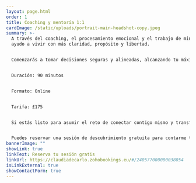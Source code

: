 ```yaml
---
layout: page.html
order: 1
title: Coaching y mentoría 1:1
cardImage: /static/uploads/portrait-main-headshot-copy.jpeg
summary: >-
  A través del coaching, el procesamiento emocional y el trabajo de mindset, te
  ayudo a vivir con más claridad, propósito y libertad.


  Comenzarás a tomar decisiones seguras y alineadas, alcanzando tu máximo potencial y creando más facilidad, alegría y fluidez en tu vida.


  Duración: 90 minutos


  Formato: Online


  Tarifa: £175


  Si estás listo para asumir el reto de conectar contigo mismo y transformar tu vida desde adentro, no dudes en contactarme.


  Puedes reservar una sesión de descubrimiento gratuita para contarme tu caso, o enviarme un email con lo que quieras compartir.
bannerImage: ""
showLink: true
linkText: Reserva tu sesión gratis
linkUrl: https://claudiadecarlo.zohobookings.eu/#/240577000000038054
isLinkExternal: true
showContactForm: true
---
```

